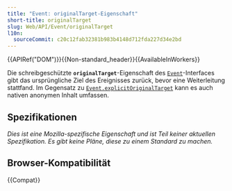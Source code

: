 ```yaml
---
title: "Event: originalTarget-Eigenschaft"
short-title: originalTarget
slug: Web/API/Event/originalTarget
l10n:
  sourceCommit: c20c12fab32381b983b4148d712fda227d34e2bd
---
```


{{APIRef("DOM")}}{{Non-standard_header}}{{AvailableInWorkers}}

Die schreibgeschützte **`originalTarget`**-Eigenschaft des [`Event`](/de/docs/Web/API/Event)-Interfaces gibt das ursprüngliche Ziel des Ereignisses zurück, bevor eine Weiterleitung stattfand. Im Gegensatz zu [`Event.explicitOriginalTarget`](/de/docs/Web/API/Event/explicitOriginalTarget) kann es auch nativen anonymen Inhalt umfassen.

## Spezifikationen

_Dies ist eine Mozilla-spezifische Eigenschaft und ist Teil keiner aktuellen Spezifikation. Es gibt keine Pläne, diese zu einem Standard zu machen._

## Browser-Kompatibilität

{{Compat}}
